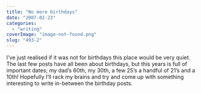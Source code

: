 ```yaml
---
title: "No more birthdays"
date: "2007-02-23"
categories: 
  - "writing"
coverImage: "image-not-found.png"
slug: "493-2"
---
```


I’ve just realised if it was not for birthdays this place would be very quiet. The last few posts have all been about birthdays, but this years is full of important dates; my dad’s 60th, my 30th, a few 25’s a handful of 21’s and a 10th! Hopefully I’ll rack my brains and try and come up with something interesting to write in-between the birthday posts.
